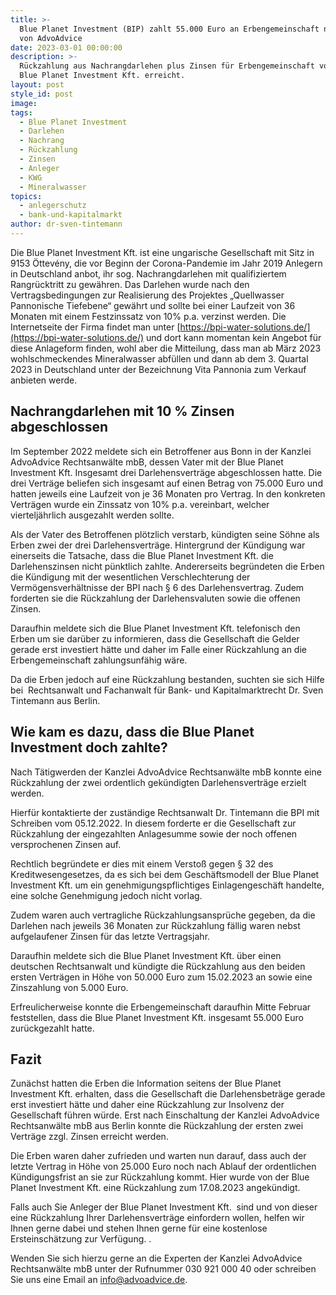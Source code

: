```yaml
---
title: >-
  Blue Planet Investment (BIP) zahlt 55.000 Euro an Erbengemeinschaft nach Hilfe
  von AdvoAdvice
date: 2023-03-01 00:00:00
description: >-
  Rückzahlung aus Nachrangdarlehen plus Zinsen für Erbengemeinschaft von der
  Blue Planet Investment Kft. erreicht. 
layout: post
style_id: post
image:
tags:
  - Blue Planet Investment
  - Darlehen
  - Nachrang
  - Rückzahlung
  - Zinsen
  - Anleger
  - KWG
  - Mineralwasser
topics:
  - anlegerschutz
  - bank-und-kapitalmarkt
author: dr-sven-tintemann
---
```

Die Blue Planet Investment Kft. ist eine ungarische Gesellschaft mit Sitz in 9153 Öttevény, die vor Beginn der Corona-Pandemie im Jahr 2019 Anlegern in Deutschland anbot, ihr sog. Nachrangdarlehen mit qualifiziertem Rangrücktritt zu gewähren. Das Darlehen wurde nach den Vertragsbedingungen zur Realisierung des Projektes „Quellwasser Pannonische Tiefebene“ gewährt und sollte bei einer Laufzeit von 36 Monaten mit einem Festzinssatz von 10% p.a. verzinst werden. Die Internetseite der Firma findet man unter [https://bpi-water-solutions.de/](https://bpi-water-solutions.de/) und dort kann momentan kein Angebot für diese Anlageform finden, wohl aber die Mitteilung, dass man ab März 2023 wohlschmeckendes Mineralwasser abfüllen und dann ab dem 3. Quartal 2023 in Deutschland unter der Bezeichnung Vita Pannonia zum Verkauf anbieten werde.

## Nachrangdarlehen mit 10 % Zinsen abgeschlossen

Im September 2022 meldete sich ein Betroffener aus Bonn in der Kanzlei AdvoAdvice Rechtsanwälte mbB, dessen Vater mit der Blue Planet Investment Kft. Insgesamt drei Darlehensverträge abgeschlossen hatte. Die drei Verträge beliefen sich insgesamt auf einen Betrag von 75.000 Euro und hatten jeweils eine Laufzeit von je 36 Monaten pro Vertrag. In den konkreten Verträgen wurde ein Zinssatz von 10% p.a. vereinbart, welcher vierteljährlich ausgezahlt werden sollte.

Als der Vater des Betroffenen plötzlich verstarb, kündigten seine Söhne als Erben zwei der drei Darlehensverträge. Hintergrund der Kündigung war einerseits die Tatsache, dass die Blue Planet Investment Kft. die Darlehenszinsen nicht pünktlich zahlte. Andererseits begründeten die Erben die Kündigung mit der wesentlichen Verschlechterung der Vermögensverhältnisse der BPI nach § 6 des Darlehensvertrag. Zudem forderten sie die Rückzahlung der Darlehensvaluten sowie die offenen Zinsen.

Daraufhin meldete sich die Blue Planet Investment Kft. telefonisch den Erben um sie darüber zu informieren, dass die Gesellschaft die Gelder gerade erst investiert hätte und daher im Falle einer Rückzahlung an die Erbengemeinschaft zahlungsunfähig wäre.

Da die Erben jedoch auf eine Rückzahlung bestanden, suchten sie sich Hilfe bei &nbsp;Rechtsanwalt und Fachanwalt für Bank- und Kapitalmarktrecht Dr. Sven Tintemann aus Berlin.

## Wie kam es dazu, dass die Blue Planet Investment doch zahlte?

Nach Tätigwerden der Kanzlei AdvoAdvice Rechtsanwälte mbB konnte eine Rückzahlung der zwei ordentlich gekündigten Darlehensverträge erzielt werden.

Hierfür kontaktierte der zuständige Rechtsanwalt Dr. Tintemann die BPI mit Schreiben vom 05.12.2022. In diesem forderte er die Gesellschaft zur Rückzahlung der eingezahlten Anlagesumme sowie der noch offenen versprochenen Zinsen auf.

Rechtlich begründete er dies mit einem Verstoß gegen § 32 des Kreditwesengesetzes, da es sich bei dem Geschäftsmodell der Blue Planet Investment Kft. um ein genehmigungspflichtiges Einlagengeschäft handelte, eine solche Genehmigung jedoch nicht vorlag.

Zudem waren auch vertragliche Rückzahlungsansprüche gegeben, da die Darlehen nach jeweils 36 Monaten zur Rückzahlung fällig waren nebst aufgelaufener Zinsen für das letzte Vertragsjahr.

Daraufhin meldete sich die Blue Planet Investment Kft. über einen deutschen Rechtsanwalt und kündigte die Rückzahlung aus den beiden ersten Verträgen in Höhe von 50.000 Euro zum 15.02.2023 an sowie eine Zinszahlung von 5.000 Euro.

Erfreulicherweise konnte die Erbengemeinschaft daraufhin Mitte Februar feststellen, dass die Blue Planet Investment Kft. insgesamt 55.000 Euro zurückgezahlt hatte.

## Fazit

Zunächst hatten die Erben die Information seitens der Blue Planet Investment Kft. erhalten, dass die Gesellschaft die Darlehensbeträge gerade erst investiert hätte und daher eine Rückzahlung zur Insolvenz der Gesellschaft führen würde. Erst nach Einschaltung der Kanzlei AdvoAdvice Rechtsanwälte mbB aus Berlin konnte die Rückzahlung der ersten zwei Verträge zzgl. Zinsen erreicht werden.

Die Erben waren daher zufrieden und warten nun darauf, dass auch der letzte Vertrag in Höhe von 25.000 Euro noch nach Ablauf der ordentlichen Kündigungsfrist an sie zur Rückzahlung kommt. Hier wurde von der Blue Planet Investment Kft. eine Rückzahlung zum 17.08.2023 angekündigt.

Falls auch Sie Anleger der Blue Planet Investment Kft. &nbsp;sind und von dieser eine Rückzahlung Ihrer Darlehensverträge einfordern wollen, helfen wir Ihnen gerne dabei und stehen Ihnen gerne für eine kostenlose Ersteinschätzung zur Verfügung. .

Wenden Sie sich hierzu gerne an die Experten der Kanzlei AdvoAdvice Rechtsanwälte mbB unter der Rufnummer 030 921 000 40 oder schreiben Sie uns eine Email an info@advoadvice.de.&nbsp;